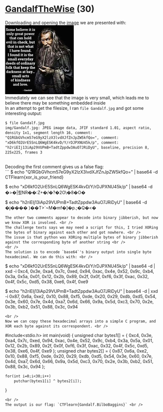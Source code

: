 # [GandalfTheWise](https://ctflearn.com/challenge/936) (30)
Downloading and opening the [image](https://ctflearn.com/challenge/download/936) we are presented with: <br />
![Gandalf](img/Gandalf.jpg) <br />
Immediately we can see that the image is very small, which leads me to believe there may be something embedded inside <br />
In an attempt to get the filesize, I ran `file Gandalf.jpg` and got some interesting output: <br />
```
$ file Gandalf.jpg
img/Gandalf.jpg: JPEG image data, JFIF standard 1.01, aspect ratio, density 1x1, segment length 16, comment: "Q1RGbGVhcm57eG9yX2lzX3lvdXJfZnJpZW5kfQo=", comment: "xD6kfO2UrE5SnLQ6WgESK4kvD/Y/rDJPXNU45k/p", comment: "h2riEIj13iAp29VUPmB+TadtZppdw3AuO7JRiDyU", baseline, precision 8, 225x225, frames 3

```
<br />
Decoding the first comment gives us a false flag: <br />
```
$ echo "Q1RGbGVhcm57eG9yX2lzX3lvdXJfZnJpZW5kfQo=" | base64 -d
CTFlearn{xor_is_your_friend}

$ echo "xD6kfO2UrE5SnLQ6WgESK4kvD/Y/rDJPXNU45k/p" | base64 -d
�>�|픬NR��:Z+�/�?�2O\�8�O� 

$ echo "h2riEIj13iAp29VUPmB+TadtZppdw3AuO7JRiDyU" | base64 -d
�j���� )��T>`~M�mf�]�p.;�Q�<�
```
The other two comments appear to decode into binary jibberish, but now we know XOR is involved. <br />
The challenge texts says we may need a script for this, I tried XORing the bytes of binary against each other and got nowhere. <br />
The issue is that python was XORing multiple bytes of binary jibberish against the corresponding byte of another string <br />
<br />
The solution is to encode `base64`'s binary output into single byte hexadecimal. We can do this with: <br />
```
$ echo "xD6kfO2UrE5SnLQ6WgESK4kvD/Y/rDJPXNU45k/p" | base64 -d | xxd -i
0xc4, 0x3e, 0xa4, 0x7c, 0xed, 0x94, 0xac, 0x4e, 0x52, 0x9c, 0xb4, 0x3a,
0x5a, 0x01, 0x12, 0x2b, 0x89, 0x2f, 0x0f, 0xf6, 0x3f, 0xac, 0x32, 0x4f,
0x5c, 0xd5, 0x38, 0xe6, 0x4f, 0xe9

$ echo "h2riEIj13iAp29VUPmB+TadtZppdw3AuO7JRiDyU" | base64 -d | xxd -i
0x87, 0x6a, 0xe2, 0x10, 0x88, 0xf5, 0xde, 0x20, 0x29, 0xdb, 0xd5, 0x54,
0x3e, 0x60, 0x7e, 0x4d, 0xa7, 0x6d, 0x66, 0x9a, 0x5d, 0xc3, 0x70, 0x2e,
0x3b, 0xb2, 0x51, 0x88, 0x3c, 0x94

```
<br />
Now we can copy these hexadecimal arrays into a simple C program, and XOR each byte against its correspondent. <br />
```
#include<stdio.h>
int main(void) {
	unsigned char bytes1[] = { 0xc4, 0x3e, 0xa4, 0x7c, 0xed, 0x94, 0xac, 0x4e, 0x52, 0x9c, 0xb4, 0x3a, 0x5a, 0x01, 0x12, 0x2b, 0x89, 0x2f, 0x0f, 0xf6, 0x3f, 0xac, 0x32, 0x4f, 0x5c, 0xd5, 0x38, 0xe6, 0x4f, 0xe9 };
	unsigned char bytes2[] = { 0x87, 0x6a, 0xe2, 0x10, 0x88, 0xf5, 0xde, 0x20, 0x29, 0xdb, 0xd5, 0x54, 0x3e, 0x60, 0x7e, 0x4d, 0xa7, 0x6d, 0x66, 0x9a, 0x5d, 0xc3, 0x70, 0x2e, 0x3b, 0xb2, 0x51, 0x88, 0x3c, 0x94 };
	
	for(int i=0;i<30;i++)
		putchar(bytes1[i] ^ bytes2[i]);
}

```
<br />
The output is our flag: `CTFlearn{Gandalf.BilboBaggins}` <br />
